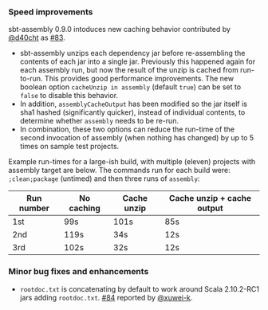 ### Speed improvements

sbt-assembly 0.9.0 intoduces new caching behavior contributed by [@d40cht][@d40cht] as [#83][83].

- sbt-assembly unzips each dependency jar before re-assembling the contents of each jar into a single jar. Previously this happened again for each assembly run, but now the result of the unzip is cached from run-to-run. This provides good performance improvements. The new boolean option `cacheUnzip in assembly` (default `true`) can be set to `false` to disable this behavior.
- In addition, `assemblyCacheOutput` has been modified so the jar itself is sha1 hashed (significantly quicker), instead of individual contents, to determine whether `assembly` needs to be re-run.
- In combination, these two options can reduce the run-time of the second invocation of assembly (when nothing has changed) by up to 5 times on sample test projects.

Example run-times for a large-ish build, with multiple (eleven) projects with assembly target are below. The commands run for each build were: `;clean;package` (untimed) and then three runs of `assembly`:

Run number | No caching | Cache unzip | Cache unzip + cache output
---- | --- | --- | ---
1st | 99s | 101s | 85s
2nd | 119s | 34s | 12s
3rd | 102s | 32s | 12s

### Minor bug fixes and enhancements

- `rootdoc.txt` is concatenating by default to work around Scala 2.10.2-RC1 jars adding `rootdoc.txt`. [#84][84] reported by [@xuwei-k][@xuwei-k].

  [83]: https://github.com/sbt/sbt-assembly/pull/83
  [84]: https://github.com/sbt/sbt-assembly/issues/84
  [@d40cht]: https://github.com/d40cht
  [@xuwei-k]: https://github.com/xuwei-k
